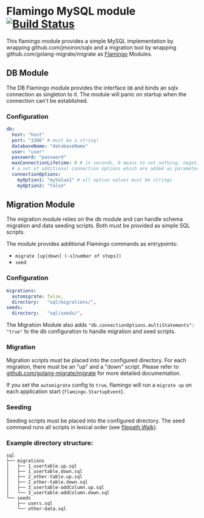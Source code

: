 # Flamingo MySQL module [![Build Status](https://travis-ci.org/tessig/flamingo-mysql.svg?branch=master)](https://travis-ci.org/tessig/flamingo-mysql)

This flamingo module provides a simple MySQL implementation by wrapping 
github.com/jmoiron/sqlx and a migration tool by wrapping github.com/golang-migrate/migrate 
as [Flamingo](https://www.flamingo.me/) Modules.

## DB Module

The DB Flamingo module provides the interface `DB` and binds an sqlx connection 
as singleton to it. The module will panic on startup when the connection can't be established.

### Configuration

```yaml
db:
  host: "host"
  port: "3306" # must be a string!
  databaseName: "databaseName"
  user: "user"
  password: "password"
  maxConnectionLifetime: 0 # in seconds, 0 means to set nothing, negative values mean unlimited
  # a set of additional connection options which are added as parameters to the DB URL
  connectionOptions: 
    myOption1: "myValue1" # all option values must be strings
    myOption2: "false"
```

## Migration Module

The migration module relies on the db module and can handle schema migration and data seeding scripts. Both must be
provided as simple SQL scripts.

The module provides additional Flamingo commands as entrypoints:

* `migrate [up|down] (-s[number of steps])`
* `seed`

### Configuration

```yaml
migrations:
  automigrate: false,
  directory:   "sql/migrations/",
seeds:
  directory:   "sql/seeds/",
```

The Migration Module also adds `"db.connectionOptions.multiStatements": "true"` to the db configuration 
to handle migration and seed scripts.

### Migration

Migration scripts must be placed into the configured directory. For each migration,
there must be an "up" and a "down" script. Please refer to [github.com/golang-migrate/migrate](https://github.com/golang-migrate/migrate)
for more detailed documentation.

If you set the `automigrate` config to `true`, flamingo will run a `migrate up` on each application start (`flamingo.StartupEvent`).

### Seeding

Seeding scripts must be placed into the configured directory. The seed command runs all
scripts in lexical order (see [filepath.Walk](https://godoc.org/path/filepath#Walk)).

### Example directory structure:

```
sql
├── migrations
│   ├── 1_usertable.up.sql
│   ├── 1_usertable.down.sql
│   ├── 2_other-table.up.sql
│   ├── 2_other-table.down.sql
│   ├── 3_usertable-addColumn.up.sql
│   └── 3_usertable-addColumn.down.sql
└── seeds
    ├── users.sql
    └── other-data.sql
```
